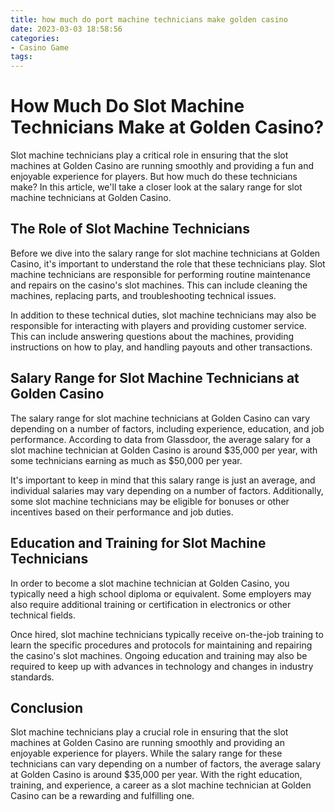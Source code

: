 ```yaml
---
title: how much do port machine technicians make golden casino
date: 2023-03-03 18:58:56
categories:
- Casino Game
tags:
---
```

# How Much Do Slot Machine Technicians Make at Golden Casino?

Slot machine technicians play a critical role in ensuring that the slot machines at Golden Casino are running smoothly and providing a fun and enjoyable experience for players. But how much do these technicians make? In this article, we'll take a closer look at the salary range for slot machine technicians at Golden Casino.

## The Role of Slot Machine Technicians

Before we dive into the salary range for slot machine technicians at Golden Casino, it's important to understand the role that these technicians play. Slot machine technicians are responsible for performing routine maintenance and repairs on the casino's slot machines. This can include cleaning the machines, replacing parts, and troubleshooting technical issues.

In addition to these technical duties, slot machine technicians may also be responsible for interacting with players and providing customer service. This can include answering questions about the machines, providing instructions on how to play, and handling payouts and other transactions.

## Salary Range for Slot Machine Technicians at Golden Casino

The salary range for slot machine technicians at Golden Casino can vary depending on a number of factors, including experience, education, and job performance. According to data from Glassdoor, the average salary for a slot machine technician at Golden Casino is around $35,000 per year, with some technicians earning as much as $50,000 per year.

It's important to keep in mind that this salary range is just an average, and individual salaries may vary depending on a number of factors. Additionally, some slot machine technicians may be eligible for bonuses or other incentives based on their performance and job duties.

## Education and Training for Slot Machine Technicians

In order to become a slot machine technician at Golden Casino, you typically need a high school diploma or equivalent. Some employers may also require additional training or certification in electronics or other technical fields.

Once hired, slot machine technicians typically receive on-the-job training to learn the specific procedures and protocols for maintaining and repairing the casino's slot machines. Ongoing education and training may also be required to keep up with advances in technology and changes in industry standards.

## Conclusion

Slot machine technicians play a crucial role in ensuring that the slot machines at Golden Casino are running smoothly and providing an enjoyable experience for players. While the salary range for these technicians can vary depending on a number of factors, the average salary at Golden Casino is around $35,000 per year. With the right education, training, and experience, a career as a slot machine technician at Golden Casino can be a rewarding and fulfilling one.